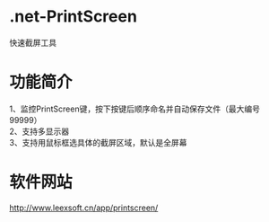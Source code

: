 .net-PrintScreen
================

快速截屏工具


功能简介
================

1、监控PrintScreen键，按下按键后顺序命名并自动保存文件（最大编号99999）<br/>
2、支持多显示器<br/>
3、支持用鼠标框选具体的截屏区域，默认是全屏幕<br/>


软件网站
================

http://www.leexsoft.cn/app/printscreen/
